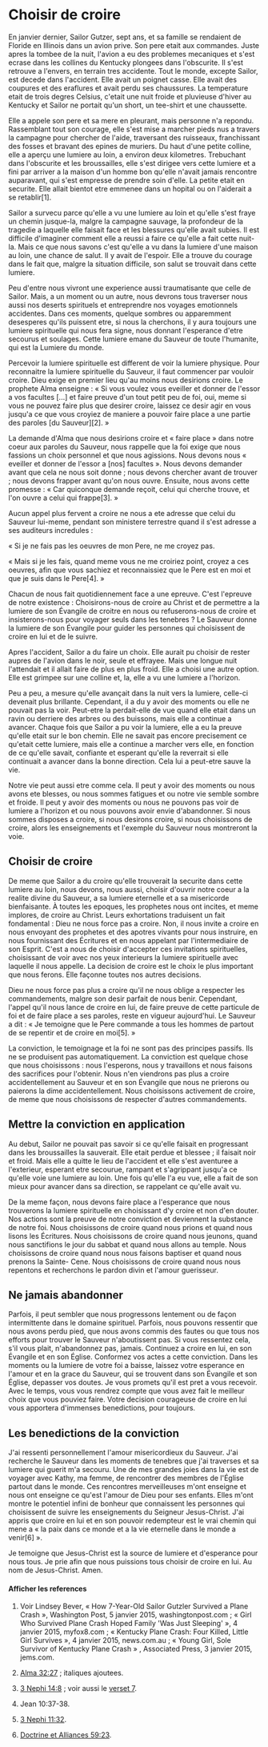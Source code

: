 # Choisir de croire

En janvier dernier, Sailor Gutzer, sept ans, et sa famille se rendaient de
Floride en Illinois dans un avion prive. Son pere etait aux commandes. Juste
apres la tombee de la nuit, l'avion a eu des problemes mecaniques et s'est
ecrase dans les collines du Kentucky plongees dans l'obscurite. Il s'est
retrouve a l'envers, en terrain tres accidente. Tout le monde, excepte Sailor,
est decede dans l'accident. Elle avait un poignet casse. Elle avait des
coupures et des eraflures et avait perdu ses chaussures. La temperature etait
de trois degres Celsius, c'etait une nuit froide et pluvieuse d'hiver au
Kentucky et Sailor ne portait qu'un short, un tee-shirt et une chaussette.

Elle a appele son pere et sa mere en pleurant, mais personne n'a repondu.
Rassemblant tout son courage, elle s'est mise a marcher pieds nus a travers la
campagne pour chercher de l'aide, traversant des ruisseaux, franchissant des
fosses et bravant des epines de muriers. Du haut d'une petite colline, elle a
aperçu une lumiere au loin, a environ deux kilometres. Trebuchant dans
l'obscurite et les broussailles, elle s'est dirigee vers cette lumiere et a
fini par arriver a la maison d'un homme bon qu'elle n'avait jamais rencontre
auparavant, qui s'est empresse de prendre soin d'elle. La petite etait en
securite. Elle allait bientot etre emmenee dans un hopital ou on l'aiderait a
se retablir[1].

Sailor a survecu parce qu'elle a vu une lumiere au loin et qu'elle s'est fraye
un chemin jusque-la, malgre la campagne sauvage, la profondeur de la tragedie
a laquelle elle faisait face et les blessures qu'elle avait subies. Il est
difficile d'imaginer comment elle a reussi a faire ce qu'elle a fait cette
nuit-la. Mais ce que nous savons c'est qu'elle a vu dans la lumiere d'une
maison au loin, une chance de salut. Il y avait de l'espoir. Elle a trouve du
courage dans le fait que, malgre la situation difficile, son salut se trouvait
dans cette lumiere.

Peu d'entre nous vivront une experience aussi traumatisante que celle de
Sailor. Mais, a un moment ou un autre, nous devrons tous traverser nous aussi
nos deserts spirituels et entreprendre nos voyages emotionnels accidentes.
Dans ces moments, quelque sombres ou apparemment desesperes qu'ils puissent
etre, si nous la cherchons, il y aura toujours une lumiere spirituelle qui
nous fera signe, nous donnant l'esperance d'etre secourus et soulages. Cette
lumiere emane du Sauveur de toute l'humanite, qui est la Lumiere du monde.

Percevoir la lumiere spirituelle est different de voir la lumiere physique.
Pour reconnaitre la lumiere spirituelle du Sauveur, il faut commencer par
vouloir croire. Dieu exige en premier lieu qu'au moins nous desirions croire.
Le prophete Alma enseigne : « Si vous voulez vous eveiller et donner de
l'essor a vos facultes [...] et faire preuve d'un tout petit peu de foi, oui,
meme si vous ne pouvez faire plus que desirer croire, laissez ce desir agir en
vous jusqu'a ce que vous croyiez de maniere a pouvoir faire place a une partie
des paroles [du Sauveur][2]. »

La demande d'Alma que nous desirions croire et « faire place » dans notre
coeur aux paroles du Sauveur, nous rappelle que la foi exige que nous fassions
un choix personnel et que nous agissions. Nous devons nous « eveiller et
donner de l'essor a [nos] facultes ». Nous devons demander avant que cela ne
nous soit donne ; nous devons chercher avant de trouver ; nous devons frapper
avant qu'on nous ouvre. Ensuite, nous avons cette promesse : « Car quiconque
demande reçoit, celui qui cherche trouve, et l'on ouvre a celui qui frappe[3].
»

Aucun appel plus fervent a croire ne nous a ete adresse que celui du Sauveur
lui-meme, pendant son ministere terrestre quand il s'est adresse a ses
auditeurs incredules :

« Si je ne fais pas les oeuvres de mon Pere, ne me croyez pas.

« Mais si je les fais, quand meme vous ne me croiriez point, croyez a ces
oeuvres, afin que vous sachiez et reconnaissiez que le Pere est en moi et que
je suis dans le Pere[4]. »

Chacun de nous fait quotidiennement face a une epreuve. C'est l'epreuve de
notre existence : Choisirons-nous de croire au Christ et de permettre a la
lumiere de son Évangile de croitre en nous ou refuserons-nous de croire et
insisterons-nous pour voyager seuls dans les tenebres ? Le Sauveur donne la
lumiere de son Évangile pour guider les personnes qui choisissent de croire en
lui et de le suivre.

Apres l'accident, Sailor a du faire un choix. Elle aurait pu choisir de rester
aupres de l'avion dans le noir, seule et effrayee. Mais une longue nuit
l'attendait et il allait faire de plus en plus froid. Elle a choisi une autre
option. Elle est grimpee sur une colline et, la, elle a vu une lumiere a
l'horizon.

Peu a peu, a mesure qu'elle avançait dans la nuit vers la lumiere, celle-ci
devenait plus brillante. Cependant, il a du y avoir des moments ou elle ne
pouvait pas la voir. Peut-etre la perdait-elle de vue quand elle etait dans un
ravin ou derriere des arbres ou des buissons, mais elle a continue a avancer.
Chaque fois que Sailor a pu voir la lumiere, elle a eu la preuve qu'elle etait
sur le bon chemin. Elle ne savait pas encore precisement ce qu'etait cette
lumiere, mais elle a continue a marcher vers elle, en fonction de ce qu'elle
savait, confiante et esperant qu'elle la reverrait si elle continuait a
avancer dans la bonne direction. Cela lui a peut-etre sauve la vie.

Notre vie peut aussi etre comme cela. Il peut y avoir des moments ou nous
avons ete blesses, ou nous sommes fatigues et ou notre vie semble sombre et
froide. Il peut y avoir des moments ou nous ne pouvons pas voir de lumiere a
l'horizon et ou nous pouvons avoir envie d'abandonner. Si nous sommes disposes
a croire, si nous desirons croire, si nous choisissons de croire, alors les
enseignements et l'exemple du Sauveur nous montreront la voie.

## Choisir de croire

De meme que Sailor a du croire qu'elle trouverait la securite dans cette
lumiere au loin, nous devons, nous aussi, choisir d'ouvrir notre coeur a la
realite divine du Sauveur, a sa lumiere eternelle et a sa misericorde
bienfaisante. À toutes les epoques, les prophetes nous ont incites, et meme
implores, de croire au Christ. Leurs exhortations traduisent un fait
fondamental : Dieu ne nous force pas a croire. Non, il nous invite a croire en
nous envoyant des prophetes et des apotres vivants pour nous instruire, en
nous fournissant des Écritures et en nous appelant par l'intermediaire de son
Esprit. C'est a nous de choisir d'accepter ces invitations spirituelles,
choisissant de voir avec nos yeux interieurs la lumiere spirituelle avec
laquelle il nous appelle. La decision de croire est le choix le plus important
que nous ferons. Elle façonne toutes nos autres decisions.

Dieu ne nous force pas plus a croire qu'il ne nous oblige a respecter les
commandements, malgre son desir parfait de nous benir. Cependant, l'appel
qu'il nous lance de croire en lui, de faire preuve de cette particule de foi
et de faire place a ses paroles, reste en vigueur aujourd'hui. Le Sauveur a
dit : « Je temoigne que le Pere commande a tous les hommes de partout de se
repentir et de croire en moi[5]. »

La conviction, le temoignage et la foi ne sont pas des principes passifs. Ils
ne se produisent pas automatiquement. La conviction est quelque chose que nous
choisissons : nous l'esperons, nous y travaillons et nous faisons des
sacrifices pour l'obtenir. Nous n'en viendrons pas plus a croire
accidentellement au Sauveur et en son Évangile que nous ne prierons ou
paierons la dime accidentellement. Nous choisissons activement de croire, de
meme que nous choisissons de respecter d'autres commandements.

## Mettre la conviction en application

Au debut, Sailor ne pouvait pas savoir si ce qu'elle faisait en progressant
dans les broussailles la sauverait. Elle etait perdue et blessee ; il faisait
noir et froid. Mais elle a quitte le lieu de l'accident et elle s'est
aventuree a l'exterieur, esperant etre secourue, rampant et s'agrippant
jusqu'a ce qu'elle voie une lumiere au loin. Une fois qu'elle l'a eu vue, elle
a fait de son mieux pour avancer dans sa direction, se rappelant ce qu'elle
avait vu.

De la meme façon, nous devons faire place a l'esperance que nous trouverons la
lumiere spirituelle en choisissant d'y croire et non d'en douter. Nos actions
sont la preuve de notre conviction et deviennent la substance de notre foi.
Nous choisissons de croire quand nous prions et quand nous lisons les
Écritures. Nous choisissons de croire quand nous jeunons, quand nous
sanctifions le jour du sabbat et quand nous allons au temple. Nous choisissons
de croire quand nous nous faisons baptiser et quand nous prenons la Sainte-
Cene. Nous choisissons de croire quand nous nous repentons et recherchons le
pardon divin et l'amour guerisseur.

## Ne jamais abandonner

Parfois, il peut sembler que nous progressons lentement ou de façon
intermittente dans le domaine spirituel. Parfois, nous pouvons ressentir que
nous avons perdu pied, que nous avons commis des fautes ou que tous nos
efforts pour trouver le Sauveur n'aboutissent pas. Si vous ressentez cela,
s'il vous plait, n'abandonnez pas, jamais. Continuez a croire en lui, en son
Évangile et en son Église. Conformez vos actes a cette conviction. Dans les
moments ou la lumiere de votre foi a baisse, laissez votre esperance en
l'amour et en la grace du Sauveur, qui se trouvent dans son Évangile et son
Église, depasser vos doutes. Je vous promets qu'il est pret a vous recevoir.
Avec le temps, vous vous rendrez compte que vous avez fait le meilleur choix
que vous pouviez faire. Votre decision courageuse de croire en lui vous
apportera d'immenses benedictions, pour toujours.

## Les benedictions de la conviction

J'ai ressenti personnellement l'amour misericordieux du Sauveur. J'ai
recherche le Sauveur dans les moments de tenebres que j'ai traverses et sa
lumiere qui guerit m'a secouru. Une de mes grandes joies dans la vie est de
voyager avec Kathy, ma femme, de rencontrer des membres de l'Église partout
dans le monde. Ces rencontres merveilleuses m'ont enseigne et nous ont
enseigne ce qu'est l'amour de Dieu pour ses enfants. Elles m'ont montre le
potentiel infini de bonheur que connaissent les personnes qui choisissent de
suivre les enseignements du Seigneur Jesus-Christ. J'ai appris que croire en
lui et en son pouvoir redempteur est le vrai chemin qui mene a « la paix dans
ce monde et a la vie eternelle dans le monde a venir[6] ».

Je temoigne que Jesus-Christ est la source de lumiere et d'esperance pour nous
tous. Je prie afin que nous puissions tous choisir de croire en lui. Au nom de
Jesus-Christ. Amen.

#### Afficher les references

  1.  Voir Lindsey Bever, « How 7-Year-Old Sailor Gutzler Survived a Plane Crash », Washington Post, 5 janvier 2015, washingtonpost.com ; « Girl Who Survived Plane Crash Hoped Family 'Was Just Sleeping' », 4 janvier 2015, myfox8.com ; « Kentucky Plane Crash: Four Killed, Little Girl Survives », 4 janvier 2015, news.com.au ; « Young Girl, Sole Survivor of Kentucky Plane Crash » , Associated Press, 3 janvier 2015, jems.com.

  2.  [Alma 32:27](https://www.lds.org/scriptures/bofm/alma/32.27?lang=fra#26) ; italiques ajoutees.

  3.  [3 Nephi 14:8](https://www.lds.org/scriptures/bofm/3-ne/14.8?lang=fra#7) ; voir aussi le [verset 7](https://www.lds.org/scriptures/bofm/3-ne/14.7?lang=fra#6).

  4.  Jean 10:37-38.

  5.  [3 Nephi 11:32](https://www.lds.org/scriptures/bofm/3-ne/11.32?lang=fra#31).

  6.  [Doctrine et Alliances 59:23](https://www.lds.org/scriptures/dc-testament/dc/59.23?lang=fra#22).

